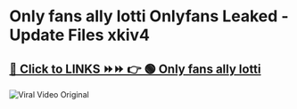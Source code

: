 
 # Only fans ally lotti Onlyfans Leaked - Update Files xkiv4

## <h2><a href="https://clipsfans.com/Only_fans_ally_lotti&ref=git">🔗 Click to LINKS ⏩⏩ 👉 🟢 Only fans ally lotti </a></h2>

<a href="https://clipsfans.com/Only_fans_ally_lotti&ref=git" rel="nofollow" data-target="animated-image.originalLink"><img src="https://i.ibb.co.com/xMMVF88/686577567.gif" alt="Viral Video Original" style="max-width: 100%; display: inline-block;" data-target="animated-image.originalImage"></a>

